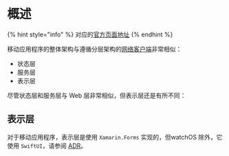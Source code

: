 # 概述

{% hint style="info" %}
对应的[官方页面地址](https://contributing.bitwarden.com/architecture/mobile-clients/overview)
{% endhint %}

移动应用程序的整体架构与遵循分层架构的[网络客户端](../clients/overview.md)非常相似：

* 状态层
* 服务层
* 表示层

尽管状态层和服务层与 Web 层非常相似，但表示层还是有所不同：

## 表示层 <a href="#presentation" id="presentation"></a>

对于移动应用程序，表示层是使用 `Xamarin.Forms` 实现的，但watchOS 除外，它使用 `SwiftUI`，请参阅 [ADR](../adr/0017-use-swift-to-build-watchos-app.md)。
